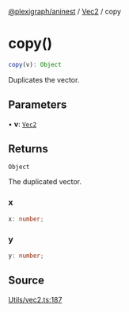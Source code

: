 [@plexigraph/aninest](../../index.md) / [Vec2](../index.md) / copy

# copy()

```ts
copy(v): Object
```

Duplicates the vector.

## Parameters

• **v**: [`Vec2`](../type-aliases/Vec2.md)

## Returns

`Object`

The duplicated vector.

### x

```ts
x: number;
```

### y

```ts
y: number;
```

## Source

[Utils/vec2.ts:187](https://github.com/plexigraph/aninest/blob/c1a56b4/src/Utils/vec2.ts#L187)
